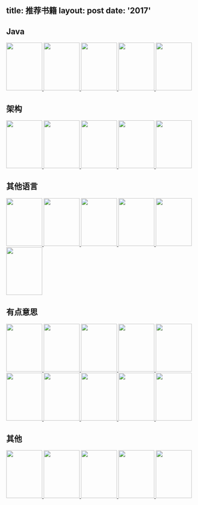 title: 推荐书籍
layout: post
date: '2017'
---------

## Java

<a target="_blank" title="Effective Java" href="https://book.douban.com/subject/3360807/">
    <img width=96 height=128 src="/static/img/effective-java.jpg" class="book-cover"/>
</a>
<a target="_blank" title="Thinking in Java" href="https://book.douban.com/subject/3187833/">
    <img width=96 height=128 src="/static/img/thinking-in-java.jpg" class="book-cover"/>
</a>
<a target="_blank" title="编写高质量代码" href="https://book.douban.com/subject/7059903/">
    <img width=96 height=128 src="/static/img/java-151-tips.jpg" class="book-cover"/>
</a>
<a target="_blank" title="深入分析Java Web技术内幕" href="https://book.douban.com/subject/25953851/">
    <img width=96 height=128 src="/static/img/javaweb-technology-insider.jpg" class="book-cover"/>
</a>
<a target="_blank" title="Java 8函数式编程" href="https://book.douban.com/subject/26346017/">
    <img width=96 height=128 src="/static/img/java8-function-programming.jpg" class="book-cover"/>
</a>

## 架构

<a target="_blank" title="Netty权威指南（第2版）" href="https://book.douban.com/subject/26373138/">
    <img width=96 height=128 src="/static/img/netty-authoritative-guide.jpg" class="book-cover"/>
</a>
<a target="_blank" title="大型网站系统与Java中间件开发实践" href="https://book.douban.com/subject/25867042/">
    <img width=96 height=128 src="/static/img/java-middleware-development-practice.jpg" class="book-cover"/>
</a>
<a target="_blank" title="大型网站技术架构" href="https://book.douban.com/subject/25723064/">
    <img width=96 height=128 src="/static/img/art-of-concurrent-java-programming.jpg" class="book-cover"/>
</a>
<a target="_blank" title="Java并发编程的艺术" href="https://book.douban.com/subject/26591326/">
    <img width=96 height=128 src="/static/img/large-site-technical-architecture.jpg" class="book-cover"/>
</a>
<a target="_blank" title="深入理解Java虚拟机（第2版）" href="https://book.douban.com/subject/24722612/">
    <img width=96 height=128 src="/static/img/deep-understanding-of-jvm.jpg" class="book-cover"/>
</a>

## 其他语言

<a target="_blank" title="Go Web编程" href="https://book.douban.com/subject/24316255/">
    <img width=96 height=128 src="/static/img/go-web.jpg" class="book-cover"/>
</a>
<a target="_blank" title="Redis实战" href="https://book.douban.com/subject/26612779/">
    <img width=96 height=128 src="/static/img/redis-in-action.jpg" class="book-cover"/>
</a>
<a target="_blank" title="七周七语言" href="https://book.douban.com/subject/10555435/">
    <img width=96 height=128 src="/static/img/seven-weeks-seven-languages.jpg" class="book-cover"/>
</a>
<a target="_blank" title="Flask Web开发" href="https://book.douban.com/subject/26274202/">
    <img width=96 height=128 src="/static/img/falsk-web.jpg" class="book-cover"/>
</a>
<a target="_blank" title="自己动手写Java虚拟机" href="https://book.douban.com/subject/26802084/">
    <img width=96 height=128 src="/static/img/golang-write-jvm.jpg" class="book-cover"/>
</a>
<a target="_blank" title="可爱的Python" href="https://book.douban.com/subject/3884108/">
    <img width=96 height=128 src="/static/img/cute-python.jpg" class="book-cover"/>
</a>

## 有点意思

<a target="_blank" title="黑客与画家" href="https://book.douban.com/subject/6021440/">
    <img width=96 height=128 src="/static/img/hackers-and-painters.jpg" class="book-cover"/>
</a>
<a target="_blank" title="图解HTTP" href="https://book.douban.com/subject/25863515/">
    <img width=96 height=128 src="/static/img/illustration-of-http.jpg" class="book-cover"/>
</a>
<a target="_blank" title="图解密码技术（第3版）" href="https://book.douban.com/subject/26822106/">
    <img width=96 height=128 src="/static/img/graphical-password-technology.jpg" class="book-cover"/>
</a>
<a target="_blank" title="图解TCP/IP : 第5版" href="https://book.douban.com/subject/24737674/">
    <img width=96 height=128 src="/static/img/tcpip.jpg" class="book-cover"/>
</a>
<a target="_blank" title="编写可读代码的艺术" href="https://book.douban.com/subject/10797189/">
    <img width=96 height=128 src="/static/img/the-art-of-readable-code.jpg" class="book-cover"/>
</a>

<a target="_blank" title="简约之美" href="https://book.douban.com/subject/20445258/">
    <img width=96 height=128 src="/static/img/contracted-beauty.jpg" class="book-cover"/>
</a>
<a target="_blank" title="学习vi和Vim编辑器" href="https://book.douban.com/subject/6126937/">
    <img width=96 height=128 src="/static/img/learning-the-vi-and-vim-editors.jpg" class="book-cover"/>
</a>
<a target="_blank" title="算法（第4版）" href="https://book.douban.com/subject/19952400/">
    <img width=96 height=128 src="/static/img/algorithm4.jpg" class="book-cover"/>
</a>
<a target="_blank" title="世界是数字的" href="https://book.douban.com/subject/24749903/">
    <img width=96 height=128 src="/static/img/the-world-is-digital.jpg" class="book-cover"/>
</a>
<a target="_blank" title="软件框架设计的艺术" href="https://book.douban.com/subject/6003832/">
    <img width=96 height=128 src="/static/img/art-of-software-framework-design.jpg" class="book-cover"/>
</a>


## 其他

<a target="_blank" title="人性的弱点全集" href="https://book.douban.com/subject/1056295/">
    <img width=96 height=128 src="/static/img/weakness-of-human-nature.jpg" class="book-cover"/>
</a>
<a target="_blank" title="羊皮卷全集" href="https://book.douban.com/subject/1129995/">
    <img width=96 height=128 src="/static/img/parchment.jpg" class="book-cover"/>
</a>
<a target="_blank" title="软件框架设计的艺术" href="https://book.douban.com/subject/6723066/">
    <img width=96 height=128 src="/static/img/steve-jobs.jpg" class="book-cover"/>
</a>
<a target="_blank" title="浪潮之巅（第2版）" href="https://book.douban.com/subject/24738302/">
    <img width=96 height=128 src="/static/img/at-the-top-of-the-wave.jpg" class="book-cover"/>
</a>
<a target="_blank" title="演讲之禅" href="https://book.douban.com/subject/4760725/">
    <img width=96 height=128 src="/static/img/confessions-of-a-public-speaker.jpg" class="book-cover"/>
</a>
